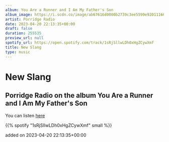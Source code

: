 ```yaml
---
album: You Are a Runner and I Am My Father's Son
album_image: https://i.scdn.co/image/ab67616d0000b2739c3ee5599e92011166ff9305
artist: Porridge Radio
date: 2023-04-20 22:13:35+00:00
draft: false
duration: 255535
preview_url: null
spotify_url: https://open.spotify.com/track/1sRjSllwLDh0xHgZCywXmf
title: New Slang
type: music
---
```



# New Slang

## Porridge Radio on the album You Are a Runner and I Am My Father's Son

You can listen [here](https://open.spotify.com/track/1sRjSllwLDh0xHgZCywXmf)

{{% spotify "1sRjSllwLDh0xHgZCywXmf" small %}}

added on 2023-04-20 22:13:35+00:00